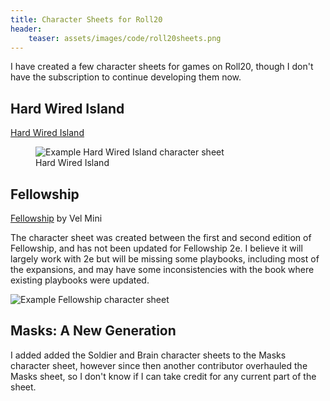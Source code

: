 ```yaml
---
title: Character Sheets for Roll20
header:
    teaser: assets/images/code/roll20sheets.png
---
```


I have created a few character sheets for games on Roll20, though I don't have the subscription to continue developing them now.

## Hard Wired Island

[Hard Wired Island](https://ettin.itch.io/hard-wired-island)

<figure>
  <img src="{{site.url}}/assets/images/code/roll2-sheets_HWI.png" alt="Example Hard Wired Island character sheet"/>
  <figcaption>Hard Wired Island</figcaption>
</figure>

## Fellowship

[Fellowship](https://liberigothica.itch.io/fellowship-a-tabletop-adventure-game) by Vel Mini

The character sheet was created between the first and second edition of Fellowship, and has not been updated for Fellowship 2e. I believe it will largely work with 2e but will be missing some playbooks, including most of the expansions, and may have some inconsistencies with the book where existing playbooks were updated.

![Example Fellowship character sheet](/assets/images/code/roll20-sheets_Fellowship.png)

## Masks: A New Generation

I added added the Soldier and Brain character sheets to the Masks character sheet, however since then another contributor overhauled the Masks sheet, so I don't know if I can take credit for any current part of the sheet.